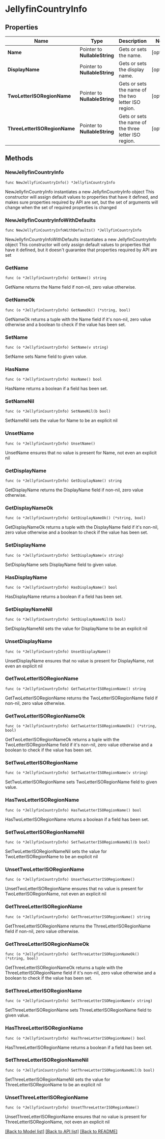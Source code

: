 # JellyfinCountryInfo

## Properties

Name | Type | Description | Notes
------------ | ------------- | ------------- | -------------
**Name** | Pointer to **NullableString** | Gets or sets the name. | [optional] 
**DisplayName** | Pointer to **NullableString** | Gets or sets the display name. | [optional] 
**TwoLetterISORegionName** | Pointer to **NullableString** | Gets or sets the name of the two letter ISO region. | [optional] 
**ThreeLetterISORegionName** | Pointer to **NullableString** | Gets or sets the name of the three letter ISO region. | [optional] 

## Methods

### NewJellyfinCountryInfo

`func NewJellyfinCountryInfo() *JellyfinCountryInfo`

NewJellyfinCountryInfo instantiates a new JellyfinCountryInfo object
This constructor will assign default values to properties that have it defined,
and makes sure properties required by API are set, but the set of arguments
will change when the set of required properties is changed

### NewJellyfinCountryInfoWithDefaults

`func NewJellyfinCountryInfoWithDefaults() *JellyfinCountryInfo`

NewJellyfinCountryInfoWithDefaults instantiates a new JellyfinCountryInfo object
This constructor will only assign default values to properties that have it defined,
but it doesn't guarantee that properties required by API are set

### GetName

`func (o *JellyfinCountryInfo) GetName() string`

GetName returns the Name field if non-nil, zero value otherwise.

### GetNameOk

`func (o *JellyfinCountryInfo) GetNameOk() (*string, bool)`

GetNameOk returns a tuple with the Name field if it's non-nil, zero value otherwise
and a boolean to check if the value has been set.

### SetName

`func (o *JellyfinCountryInfo) SetName(v string)`

SetName sets Name field to given value.

### HasName

`func (o *JellyfinCountryInfo) HasName() bool`

HasName returns a boolean if a field has been set.

### SetNameNil

`func (o *JellyfinCountryInfo) SetNameNil(b bool)`

 SetNameNil sets the value for Name to be an explicit nil

### UnsetName
`func (o *JellyfinCountryInfo) UnsetName()`

UnsetName ensures that no value is present for Name, not even an explicit nil
### GetDisplayName

`func (o *JellyfinCountryInfo) GetDisplayName() string`

GetDisplayName returns the DisplayName field if non-nil, zero value otherwise.

### GetDisplayNameOk

`func (o *JellyfinCountryInfo) GetDisplayNameOk() (*string, bool)`

GetDisplayNameOk returns a tuple with the DisplayName field if it's non-nil, zero value otherwise
and a boolean to check if the value has been set.

### SetDisplayName

`func (o *JellyfinCountryInfo) SetDisplayName(v string)`

SetDisplayName sets DisplayName field to given value.

### HasDisplayName

`func (o *JellyfinCountryInfo) HasDisplayName() bool`

HasDisplayName returns a boolean if a field has been set.

### SetDisplayNameNil

`func (o *JellyfinCountryInfo) SetDisplayNameNil(b bool)`

 SetDisplayNameNil sets the value for DisplayName to be an explicit nil

### UnsetDisplayName
`func (o *JellyfinCountryInfo) UnsetDisplayName()`

UnsetDisplayName ensures that no value is present for DisplayName, not even an explicit nil
### GetTwoLetterISORegionName

`func (o *JellyfinCountryInfo) GetTwoLetterISORegionName() string`

GetTwoLetterISORegionName returns the TwoLetterISORegionName field if non-nil, zero value otherwise.

### GetTwoLetterISORegionNameOk

`func (o *JellyfinCountryInfo) GetTwoLetterISORegionNameOk() (*string, bool)`

GetTwoLetterISORegionNameOk returns a tuple with the TwoLetterISORegionName field if it's non-nil, zero value otherwise
and a boolean to check if the value has been set.

### SetTwoLetterISORegionName

`func (o *JellyfinCountryInfo) SetTwoLetterISORegionName(v string)`

SetTwoLetterISORegionName sets TwoLetterISORegionName field to given value.

### HasTwoLetterISORegionName

`func (o *JellyfinCountryInfo) HasTwoLetterISORegionName() bool`

HasTwoLetterISORegionName returns a boolean if a field has been set.

### SetTwoLetterISORegionNameNil

`func (o *JellyfinCountryInfo) SetTwoLetterISORegionNameNil(b bool)`

 SetTwoLetterISORegionNameNil sets the value for TwoLetterISORegionName to be an explicit nil

### UnsetTwoLetterISORegionName
`func (o *JellyfinCountryInfo) UnsetTwoLetterISORegionName()`

UnsetTwoLetterISORegionName ensures that no value is present for TwoLetterISORegionName, not even an explicit nil
### GetThreeLetterISORegionName

`func (o *JellyfinCountryInfo) GetThreeLetterISORegionName() string`

GetThreeLetterISORegionName returns the ThreeLetterISORegionName field if non-nil, zero value otherwise.

### GetThreeLetterISORegionNameOk

`func (o *JellyfinCountryInfo) GetThreeLetterISORegionNameOk() (*string, bool)`

GetThreeLetterISORegionNameOk returns a tuple with the ThreeLetterISORegionName field if it's non-nil, zero value otherwise
and a boolean to check if the value has been set.

### SetThreeLetterISORegionName

`func (o *JellyfinCountryInfo) SetThreeLetterISORegionName(v string)`

SetThreeLetterISORegionName sets ThreeLetterISORegionName field to given value.

### HasThreeLetterISORegionName

`func (o *JellyfinCountryInfo) HasThreeLetterISORegionName() bool`

HasThreeLetterISORegionName returns a boolean if a field has been set.

### SetThreeLetterISORegionNameNil

`func (o *JellyfinCountryInfo) SetThreeLetterISORegionNameNil(b bool)`

 SetThreeLetterISORegionNameNil sets the value for ThreeLetterISORegionName to be an explicit nil

### UnsetThreeLetterISORegionName
`func (o *JellyfinCountryInfo) UnsetThreeLetterISORegionName()`

UnsetThreeLetterISORegionName ensures that no value is present for ThreeLetterISORegionName, not even an explicit nil

[[Back to Model list]](../README.md#documentation-for-models) [[Back to API list]](../README.md#documentation-for-api-endpoints) [[Back to README]](../README.md)



